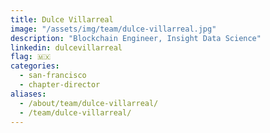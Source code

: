 ```yaml
---
title: Dulce Villarreal
image: "/assets/img/team/dulce-villarreal.jpg"
description: "Blockchain Engineer, Insight Data Science"
linkedin: dulcevillarreal
flag: 🇲🇽
categories:
  - san-francisco
  - chapter-director
aliases:
  - /about/team/dulce-villarreal/
  - /team/dulce-villarreal/
---
```

